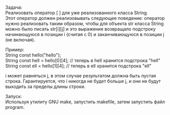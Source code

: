 Задача:     
Реализовать оператор [ ] для уже реализованного класса String.  
Этот оператор должен реализовывать следующее поведение: оператор нужно реализовать таким образом, чтобы для объекта str класса String можно было писать str[i][j] и это выражение возвращало подстроку начинающуюся в позиции i (считая с 0) и заканчивающуюся в позиции j (не включая).  

Пример:     
String const hello("hello");    
String const hell = hello[0][4]; // теперь в hell хранится подстрока "hell"     
String const ell  = hello[1][4]; // теперь в ell хранится подстрока "ell"

i может равняться j, в этом случае результатом должна быть пустая строка. Гарантируется, что i никогда не будет больше j, и они не будут выходить за пределы длины строки.

Запуск:     
Используя утилиту GNU make, запустить makefile, затем запустить файл program.